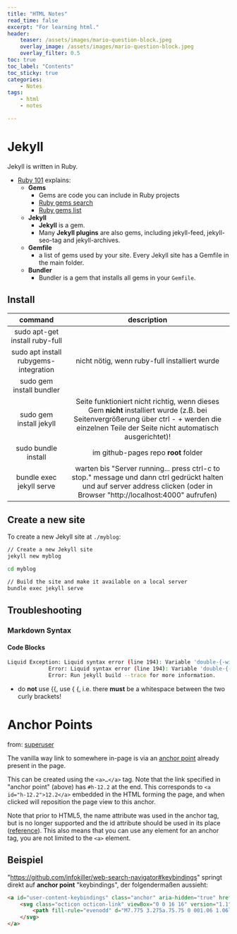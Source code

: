 ```yaml
---
title: "HTML Notes"
read_time: false
excerpt: "For learning html."
header:
    teaser: /assets/images/mario-question-block.jpeg
    overlay_image: /assets/images/mario-question-block.jpeg
    overlay_filter: 0.5 
toc: true
toc_label: "Contents"
toc_sticky: true
categories:
    - Notes
tags:
    - html
    - notes

---
```


# Jekyll

Jekyll is written in Ruby.
- [Ruby 101](https://jekyllrb.com/docs/ruby-101/) explains:
    - **Gems**
        - Gems are code you can include in Ruby projects
        - [Ruby gems search](https://rubygems.org/)
        - [Ruby gems list](https://rubygems.org/gems)
    - **Jekyll**
        - **Jekyll** is a gem. 
        - Many **Jekyll plugins** are also gems, including jekyll-feed, jekyll-seo-tag and jekyll-archives.
    - **Gemfile**
        - a list of gems used by your site. Every Jekyll site has a Gemfile in the main folder.
    - **Bundler**
        - Bundler is a gem that installs all gems in your `Gemfile`.

## Install

| command | description |
| :---: | :---: |
sudo apt-get install ruby-full |
sudo apt install rubygems-integration | nicht nötig, wenn ruby-full installiert wurde
sudo gem install bundler |
sudo gem install jekyll | Seite funktioniert nicht richtig, wenn dieses Gem **nicht** installiert wurde (z.B. bei Seitenvergrößerung über ctrl - + werden die einzelnen Teile der Seite nicht automatisch ausgerichtet)! 
sudo bundle install | im github-pages repo **root** folder
bundle exec jekyll serve | warten bis "Server running... press ctrl-c to stop." message und dann ctrl gedrückt halten und auf server address clicken (oder in Browser "http://localhost:4000" aufrufen)

## Create a new site

To create a new Jekyll site at `./myblog`:
```bash
// Create a new Jekyll site
jekyll new myblog

cd myblog

// Build the site and make it available on a local server
bundle exec jekyll serve
```

## Troubleshooting

### Markdown Syntax

#### Code Blocks

```bash
Liquid Exception: Liquid syntax error (line 194): Variable 'double-{-without-whitespace' was not properly terminated with regexp: /\}\}/ in /home/bra-ket/git/pharath.github.io/_posts/2022-09-22-notes-c.md
             Error: Liquid syntax error (line 194): Variable 'double-{-without-whitespace' was not properly terminated with regexp: /\}\}/
             Error: Run jekyll build --trace for more information.
```
- do **not** use \{\{, use \{ \{, i.e. there **must** be a whitespace between the two curly brackets!

# Anchor Points

from: [superuser](https://superuser.com/a/382083)

The vanilla way link to somewhere in-page is via an [anchor point](https://www.w3.org/TR/html4/struct/links.html#h-12.2) already present in the page.

This can be created using the `<a>…</a>` tag. Note that the link specified in "anchor point" (above) has `#h-12.2` at the end. This corresponds to `<a id="h-12.2">12.2</a>` embedded in the HTML forming the page, and when clicked will reposition the page view to this anchor.

Note that prior to HTML5, the name attribute was used in the anchor tag, but is no longer supported and the id attribute should be used in its place ([reference](https://www.w3schools.com/tags/tag_a.asp)). This also means that you can use any element for an anchor tag, you are not limited to the `<a>` element.

## Beispiel

"https://github.com/infokiller/web-search-navigator#keybindings" springt direkt auf **anchor point** "keybindings", der folgendermaßen aussieht:

```html
<a id="user-content-keybindings" class="anchor" aria-hidden="true" href="#keybindings">
	<svg class="octicon octicon-link" viewBox="0 0 16 16" version="1.1" width="16" height="16" aria-hidden="true">
		<path fill-rule="evenodd" d="M7.775 3.275a.75.75 0 001.06 1.06l1.25-1.25a2 2 0 112.83 2.83l-2.5 2.5a2 2 0 01-2.83 0 .75.75 0 00-1.06 1.06 3.5 3.5 0 004.95 0l2.5-2.5a3.5 3.5 0 00-4.95-4.95l-1.25 1.25zm-4.69 9.64a2 2 0 010-2.83l2.5-2.5a2 2 0 012.83 0 .75.75 0 001.06-1.06 3.5 3.5 0 00-4.95 0l-2.5 2.5a3.5 3.5 0 004.95 4.95l1.25-1.25a.75.75 0 00-1.06-1.06l-1.25 1.25a2 2 0 01-2.83 0z"></path>
	</svg>
</a>
```
